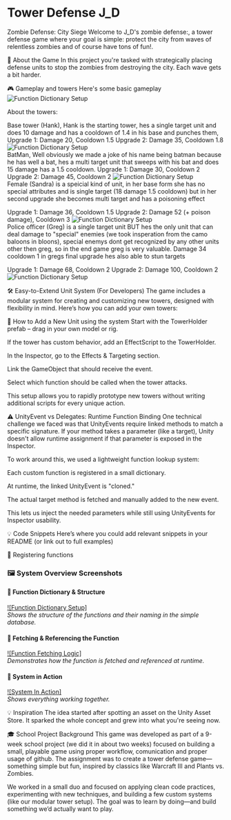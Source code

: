 # Tower Defense J_D
Zombie Defense: City Siege
Welcome to J_D's zombie defense:, a tower defense game where your goal is simple: protect the city from waves of relentless zombies and of course have tons of fun!. 

🧟 About the Game
In this project you're tasked with strategically placing defense units to stop the zombies from destroying the city. Each wave gets a bit harder.


🎮 Gameplay and towers
Here's some basic gameplay
![Function Dictionary Setup](Images/Gameplay.png)  

About the towers:

Base tower (Hank),
Hank is the starting tower, hes a single target unit and does 10 damage and has a cooldown of 1.4 in his base and punches them, 
Upgrade 1: Damage 20, Cooldown 1.5 
Upgrade 2: Damage 35, Cooldown 1.8
![Function Dictionary Setup](Assets/Screenschots/BaseTower%20Variant.png)  
BatMan,
Well obviously we made a joke of his name being batman because he has well a bat, hes a multi target unit that sweeps with his bat and does 15 damage has a 1.5 cooldown.
Upgrade 1: Damage 30, Cooldown 2
Upgrade 2: Damage 45, Cooldown 2
![Function Dictionary Setup](Assets/Screenschots/BatMan%20Variant.png)  
Female (Sandra) is a speicial kind of unit, in her base form she has no special attributes and is single target (18 damage 1.5 cooldown) but in her second upgrade she becomes multi target and has a poisoning effect

Upgrade 1: Damage 36, Cooldown 1.5
Upgrade 2: Damage 52 (+ poison damage), Cooldown 3
![Function Dictionary Setup](Assets/Screenschots/Female.png)  
Police officer (Greg) is a single target unit BUT hes the only unit that can deal damage to "special" enemies (we took insperation from the camo baloons in bloons), special enemys dont get recognized by any other units other then greg, so in the end game greg is very valuable. Damage 34 cooldown 1 in gregs final upgrade hes also able to stun targets

Upgrade 1: Damage 68, Cooldown 2
Upgrade 2: Damage 100, Cooldown 2
![Function Dictionary Setup](Assets/Screenschots/PoliceOfficer%20Variant.png)  

🛠️ Easy-to-Extend Unit System (For Developers)
The game includes a modular system for creating and customizing new towers, designed with flexibility in mind. Here’s how you can add your own towers:

🔧 How to Add a New Unit using the system
Start with the TowerHolder prefab – drag in your own model or rig.

If the tower has custom behavior, add an EffectScript to the TowerHolder.

In the Inspector, go to the Effects & Targeting section.

Link the GameObject that should receive the event.

Select which function should be called when the tower attacks.

This setup allows you to rapidly prototype new towers without writing additional scripts for every unique action.

⚠️ UnityEvent vs Delegates: Runtime Function Binding
One technical challenge we faced was that UnityEvents require linked methods to match a specific signature. If your method takes a parameter (like a target), Unity doesn't allow runtime assignment if that parameter is exposed in the Inspector.

To work around this, we used a lightweight function lookup system:

Each custom function is registered in a small dictionary.

At runtime, the linked UnityEvent is "cloned."

The actual target method is fetched and manually added to the new event.

This lets us inject the needed parameters while still using UnityEvents for Inspector usability.

💡 Code Snippets
Here’s where you could add relevant snippets in your README (or link out to full examples)



🔹  Registering functions
### 🖼️ System Overview Screenshots

#### 📂 Function Dictionary & Structure  
[![Function Dictionary Setup]](Images/SimpleDataBase.png)  
*Shows the structure of the functions and their naming in the simple database.*

#### 🔁 Fetching & Referencing the Function  
[![Function Fetching Logic]](Images/ConvertToString.png)  
*Demonstrates how the function is fetched and referenced at runtime.*

#### 🧩 System in Action  
[![System In Action]](Images/GetString.png)  
*Shows everything working together.*

💡 Inspiration
The idea started after spotting an asset on the Unity Asset Store. It sparked the whole concept and grew into what you're seeing now.

🎓 School Project Background
This game was developed as part of a 9-week school project (we did it in about two weeks) focused on building a small, playable game using proper workflow, comunication and proper usage of github. The assignment was to create a tower defense game—something simple but fun, inspired by classics like Warcraft III and Plants vs. Zombies.

We worked in a small duo and focused on applying clean code practices, experimenting with new techniques, and building a few custom systems (like our modular tower setup). The goal was to learn by doing—and build something we’d actually want to play.